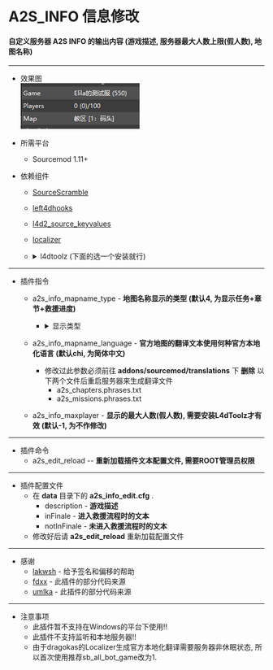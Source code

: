 # A2S_INFO 信息修改
#### 自定义服务器 A2S INFO 的输出内容 (游戏描述, 服务器最大人数上限(假人数), 地图名称)
---
* 效果图
  <br/>![image](Image.png)
* 所需平台
    * Sourcemod 1.11+
* 依赖组件
    * [SourceScramble](https://github.com/nosoop/SMExt-SourceScramble/releases)
    * [left4dhooks](https://forums.alliedmods.net/showthread.php?t=321696)
    * [l4d2_source_keyvalues](https://github.com/fdxx/l4d2_source_keyvalues)
    * [localizer](https://github.com/dragokas/SM-Localizer)
    * <details><summary>l4dtoolz (下面的选一个安装就行)</summary>
    
        * [Accelerator74 版本](https://github.com/accelerator74/l4dtoolz/releases)
        * [lakwsh 版本](https://github.com/lakwsh/l4dtoolz/releases)
            
    </details>
---
* 插件指令
    * a2s_info_mapname_type - **地图名称显示的类型 (默认4, 为显示任务+章节+救援进度)**
        * <details><summary>显示类型</summary>

            * 以官方图 C1M4 为例
                * 1 - 只显示任务名.
                    * 死亡中心
                * 2 - 显示任务+章节.
                    * 死亡中心 [4: 中厅]
                * 3 - 显示任务+救援进度 (非终局下为 类型1 显示).
                    * 死亡中心 - 救援进行中 / 死亡中心 - 救援未进行
                * 4 - 显示任务+章节+救援进度 (非终局下为 类型2 显示)
                    * 死亡中心 [4: 中厅] - 救援进行中 / 死亡中心 [4: 中厅] - 救援未进行
                * 5 - 显示任务+[当前章节/最大章节]
                    * 死亡中心 [4/4]

        </details>
    * a2s_info_mapname_language - **官方地图的翻译文本使用何种官方本地化语言 (默认chi, 为简体中文)**
        * 修改过此参数必须前往 **addons/sourcemod/translations** 下 **删除** 以下两个文件后重启服务器来生成翻译文件
            * a2s_chapters.phrases.txt
            * a2s_missions.phrases.txt
    * a2s_info_maxplayer - **显示的最大人数(假人数), 需要安装L4dToolz才有效 (默认-1, 为不作修改)**
---
* 插件命令
    * a2s_edit_reload -- **重新加载插件文本配置文件, 需要ROOT管理员权限**
---
* 插件配置文件
    * 在 **data** 目录下的 **a2s_info_edit.cfg** .
        * description - **游戏描述**
        * inFinale - **进入救援流程时的文本**
        * notInFinale - **未进入救援流程时的文本**
    * 修改好后请 **a2s_edit_reload** 重新加载配置文件
---
* 感谢
    * [lakwsh](https://github.com/lakwsh) - 给予签名和偏移的帮助
    * [fdxx](https://github.com/fdxx) - 此插件的部分代码来源
    * [umlka](https://github.com/umlka) - 此插件的部分代码来源
---
* 注意事项
    * 此插件暂不支持在Windows的平台下使用!!
    * 此插件不支持监听和本地服务器!!
    * 由于dragokas的Localizer生成官方本地化翻译需要服务器非休眠状态, 所以首次使用推荐sb_all_bot_game改为1.
